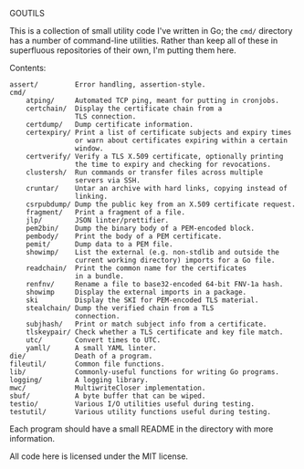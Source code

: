 GOUTILS

This is a collection of small utility code I've written in Go; the `cmd/`
directory has a number of command-line utilities. Rather than keep all
of these in superfluous repositories of their own, I'm putting them here.

Contents:

    assert/         Error handling, assertion-style.
    cmd/
        atping/     Automated TCP ping, meant for putting in cronjobs.
        certchain/  Display the certificate chain from a
                    TLS connection.
        certdump/   Dump certificate information.
        certexpiry/ Print a list of certificate subjects and expiry times
                    or warn about certificates expiring within a certain
                    window.
        certverify/ Verify a TLS X.509 certificate, optionally printing
                    the time to expiry and checking for revocations.
        clustersh/  Run commands or transfer files across multiple
                    servers via SSH.
        cruntar/    Untar an archive with hard links, copying instead of
                    linking.
        csrpubdump/ Dump the public key from an X.509 certificate request.
        fragment/   Print a fragment of a file.
        jlp/        JSON linter/prettifier.
        pem2bin/    Dump the binary body of a PEM-encoded block.
        pembody/    Print the body of a PEM certificate.
        pemit/      Dump data to a PEM file.
        showimp/    List the external (e.g. non-stdlib and outside the
                    current working directory) imports for a Go file.
        readchain/  Print the common name for the certificates
                    in a bundle.
        renfnv/     Rename a file to base32-encoded 64-bit FNV-1a hash.
        showimp     Display the external imports in a package.
        ski         Display the SKI for PEM-encoded TLS material.
        stealchain/ Dump the verified chain from a TLS
                    connection.
        subjhash/   Print or match subject info from a certificate.
        tlskeypair/ Check whether a TLS certificate and key file match.
        utc/        Convert times to UTC.
        yamll/      A small YAML linter.
    die/            Death of a program.
	fileutil/       Common file functions.
    lib/            Commonly-useful functions for writing Go programs.
    logging/        A logging library.
    mwc/            MultiwriteCloser implementation.
    sbuf/           A byte buffer that can be wiped.
	testio/         Various I/O utilities useful during testing.
	testutil/       Various utility functions useful during testing.


Each program should have a small README in the directory with more
information.

All code here is licensed under the MIT license.
